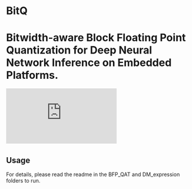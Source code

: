 # BitQ
# Bitwidth-aware Block Floating Point Quantization for Deep Neural Network Inference on Embedded Platforms.
![image](https://github.com/Cheliosoops/BitQ/blob/main/img/mainframe.pdf)
## Usage
For details, please read the readme in the BFP_QAT and DM_expression folders to run.


